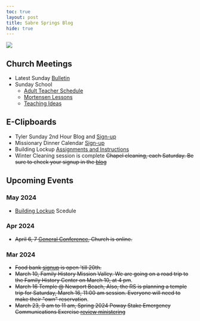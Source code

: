 ```yaml
---
toc: true
layout: post
title: Sabre Springs Blog
hide: true
---
```


![]({{site.baseurl}}/images/bulletin/Easter_Sunday.png)

## Church Meetings

- Latest Sunday [Bulletin](https://sites.google.com/view/sswardtv/home)
- Sunday School 
  - [Adult Teacher Schedule](https://docs.google.com/spreadsheets/d/1-57ISwIIAFT7O9RGs4DbijRyegndQ6chyp4FtADDaQ0/edit#gid=0)
  - [Mortensen Lessons](https://jm1021.github.io/churchofjesuschrist/)
  - [Teaching Ideas](2024_sunday_school)

## E-Clipboards
- Tyler Sunday 2nd Hour Blog and [Sign-up](tyler)
- Missionary Dinner Calendar [Sign-up](https://volunteersignup.org/KBJCW)
- Building Lockup [Assignments and Instructions](building_lockup)
- Winter Cleaning session is complete  ~~Chapel cleaning, each Saturday.  Be sure to check your signup in the [blog](cleaning_schedule)~~

## Upcoming Events
### May 2024
- [Building Lockup](building_lockup) Scedule

### Apr 2024
- ~~April 6, 7 [General Conference](https://www.churchofjesuschrist.org/study/general-conference?lang=eng), Church is online.~~

### Mar 2024
- ~~Food bank [signup](2024_food_bank) is open 'till 20th.~~
- ~~March 10, Family History Mission Valley.  We are going on a road trip to the Family History Center on March 10, at 4 pm~~.
- ~~March 16 Temple @ Newport Beach, Also, the RS is planning a temple trip for Saturday, March 16, 11:00 am session. Everyone will need to make their "own" reservation~~.
- ~~March 23, 9 am to 11 am, Spring 2024 Poway Stake Emergency Communications Exercise [review ministering](2024_ministering)~~
